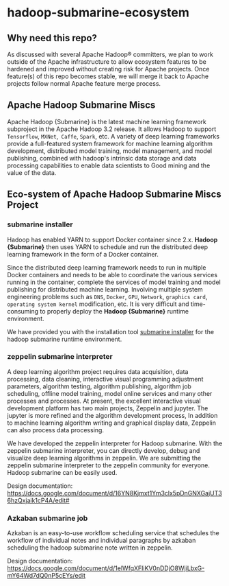 # hadoop-submarine-ecosystem

## Why need this repo?

As discussed with several Apache Hadoop® committers, we plan to work outside of the Apache infrastructure to allow ecosystem features to be hardened and improved without creating risk for Apache projects. Once feature(s) of this repo becomes stable, we will merge it back to Apache projects follow normal Apache feature merge process.

## Apache Hadoop Submarine Miscs

Apache Hadoop {Submarine} is the latest machine learning framework subproject in the Apache Hadoop 3.2 release. It allows Hadoop to support `Tensorflow`, `MXNet`,` Caffe`, `Spark`, etc. A variety of deep learning frameworks provide a full-featured system framework for machine learning algorithm development, distributed model training, model management, and model publishing, combined with hadoop's intrinsic data storage and data processing capabilities to enable data scientists to Good mining and the value of the data.

## Eco-system of Apache Hadoop Submarine Miscs Project

### submarine installer

Hadoop has enabled YARN to support Docker container since 2.x. **Hadoop {Submarine}** then uses YARN to schedule and run the distributed deep learning framework in the form of a Docker container.

Since the distributed deep learning framework needs to run in multiple Docker containers and needs to be able to coordinate the various services running in the container, complete the services of model training and model publishing for distributed machine learning. Involving multiple system engineering problems such as `DNS`, `Docker`, `GPU`, `Network`, `graphics card`, `operating system kernel` modification, etc. It is very difficult and time-consuming to properly deploy the **Hadoop {Submarine}** runtime environment.

We have provided you with the installation tool [submarine installer](submarine-installer) for the hadoop submarine runtime environment.

### zeppelin submarine interpreter

A deep learning algorithm project requires data acquisition, data processing, data cleaning, interactive visual programming adjustment parameters, algorithm testing, algorithm publishing, algorithm job scheduling, offline model training, model online services and many other processes and processes. At present, the excellent interactive visual development platform has two main projects, Zeppelin and jupyter. The jupyter is more refined and the algorithm development process, In addition to machine learning algorithm writing and graphical display data, Zeppelin can also process data processing.

We have developed the zeppelin interpreter for Hadoop submarine. With the zeppelin submarine interpreter, you can directly develop, debug and visualize deep learning algorithms in zeppelin. We are submitting the zeppelin submarine interpreter to the zeppelin community for everyone. Hadoop submarine can be easily used.

Design documentation: https://docs.google.com/document/d/16YN8Kjmxt1Ym3clx5pDnGNXGajUT36hzQxjaik1cP4A/edit#

### Azkaban submarine job

Azkaban is an easy-to-use workflow scheduling service that schedules the workflow of individual notes and individual paragraphs by azkaban scheduling the hadoop submarine note written in zeppelin.

Design documentation: https://docs.google.com/document/d/1elWfqXFIiKV0nDDjO8WjiLbxG-mY64Wd7dQ0nP5cEYs/edit